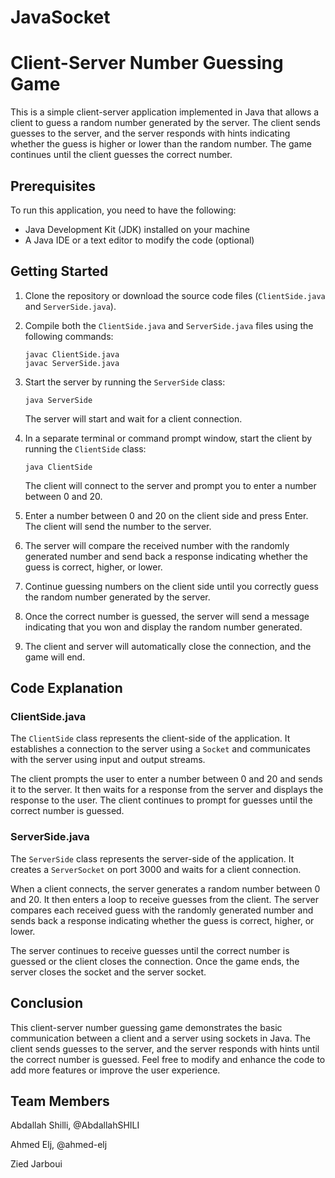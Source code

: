 # JavaSocket

# Client-Server Number Guessing Game

This is a simple client-server application implemented in Java that allows a client to guess a random number generated by the server. The client sends guesses to the server, and the server responds with hints indicating whether the guess is higher or lower than the random number. The game continues until the client guesses the correct number.

## Prerequisites

To run this application, you need to have the following:

- Java Development Kit (JDK) installed on your machine
- A Java IDE or a text editor to modify the code (optional)

## Getting Started

1. Clone the repository or download the source code files (`ClientSide.java` and `ServerSide.java`).

2. Compile both the `ClientSide.java` and `ServerSide.java` files using the following commands:

   ```
   javac ClientSide.java
   javac ServerSide.java
   ```

3. Start the server by running the `ServerSide` class:

   ```
   java ServerSide
   ```

   The server will start and wait for a client connection.

4. In a separate terminal or command prompt window, start the client by running the `ClientSide` class:

   ```
   java ClientSide
   ```

   The client will connect to the server and prompt you to enter a number between 0 and 20.

5. Enter a number between 0 and 20 on the client side and press Enter. The client will send the number to the server.

6. The server will compare the received number with the randomly generated number and send back a response indicating whether the guess is correct, higher, or lower.

7. Continue guessing numbers on the client side until you correctly guess the random number generated by the server.

8. Once the correct number is guessed, the server will send a message indicating that you won and display the random number generated.

9. The client and server will automatically close the connection, and the game will end.

## Code Explanation

### ClientSide.java

The `ClientSide` class represents the client-side of the application. It establishes a connection to the server using a `Socket` and communicates with the server using input and output streams.

The client prompts the user to enter a number between 0 and 20 and sends it to the server. It then waits for a response from the server and displays the response to the user. The client continues to prompt for guesses until the correct number is guessed.

### ServerSide.java

The `ServerSide` class represents the server-side of the application. It creates a `ServerSocket` on port 3000 and waits for a client connection.

When a client connects, the server generates a random number between 0 and 20. It then enters a loop to receive guesses from the client. The server compares each received guess with the randomly generated number and sends back a response indicating whether the guess is correct, higher, or lower.

The server continues to receive guesses until the correct number is guessed or the client closes the connection. Once the game ends, the server closes the socket and the server socket.

## Conclusion

This client-server number guessing game demonstrates the basic communication between a client and a server using sockets in Java. The client sends guesses to the server, and the server responds with hints until the correct number is guessed. Feel free to modify and enhance the code to add more features or improve the user experience.

## Team Members

Abdallah Shilli, @AbdallahSHILI

Ahmed Elj, @ahmed-elj

Zied Jarboui
